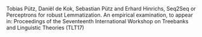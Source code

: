 Tobias Pütz, Daniël de Kok, Sebastian Pütz and Erhard Hinrichs, Seq2Seq or Perceptrons for robust Lemmatization. An empirical examination, to appear in: Proceedings of the Seventeenth International Workshop on Treebanks and Linguistic Theories (TLT17)
